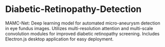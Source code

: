 # Diabetic-Retinopathy-Detection
MAMC-Net: Deep learning model for automated micro-aneurysm detection in eye fundus images. Utilizes multi-resolution attention and multi-scale convolution modules for improved diabetic retinopathy screening. Includes Electron.js desktop application for easy deployment.
